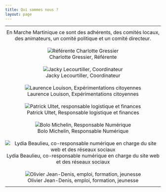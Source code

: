 ```yaml
---
title: Qui sommes nous ?
layout: page
---
```


<table>
<tr>
<td>En Marche Martinique ce sont des adhérents, des comités locaux, des animateurs, un comité politique et un comité directeur. </td>
</tr>

<tr>
<td> <img src="/uploads/trombi/Charlotte.png" alt="Référente Charlotte Gressier"/><br/> Charlotte Gressier, Référente </td>
</tr>
<tr>
<td> <img src="/uploads/trombi/jacky.jpg" alt="Jacky Lecourtiller, Coordinateur"/><br/> Jacky Lecourtiller, Coordinateur </td>
</tr>

<tr>
<td> <img src="/uploads/trombi/laurence.jpg" alt="Laurence Louison, Expérimentations citoyennes"/><br/> Laurence Louison, Expérimentations citoyennes </td>
</tr>

<tr>
<td> <img src="/uploads/trombi/patrick.jpg" alt="Patrick Ultet, responsable logistique et finances"/><br/> Patrick Ultet, Responsable logistique et finances </td>
</tr>

<tr>
<td> <img src="/uploads/trombi/bolo.jpeg" alt="Bolo Michelin, Responsable Numérique"/><br/> Bolo Michelin, Responsable Numérique </td>
</tr>

<tr>
<td> <img src="/uploads/trombi/lili.jpg" alt="Lydia Beaulieu, co-responsable numérique en charge du site web et des réseaux sociaux"/><br/> Lydia Beaulieu, co-responsable numérique en charge du site web et des réseaux sociaux </td>
</tr>

<tr>
<td> <img src="/uploads/trombi/olivier.png" alt="Olivier Jean-Denis, emploi, formation, jeunesse"/><br/> Olivier Jean-Denis, emploi, formation, jeunesse </td>
</tr>

</table>

<!--------------------------------------------------------------------------------------------------------------------------------------------------------------------------------------------->

<style>
img
{
max-width: 100%;
}
table
{
text-align : center;
margin : auto;
}
td
{
  padding : 10px 0px;
}
</style>
